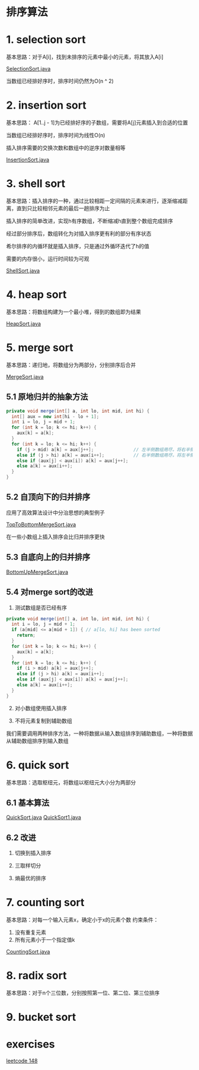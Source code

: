 # 排序算法

# 1. selection sort

基本思路：对于A[i]，找到未排序的元素中最小的元素，将其放入A[i]

[SelectionSort.java](./SelectionSort.java)

当数组已经排好序时，排序时间仍然为O(n ^ 2)

# 2. insertion sort

基本思路： A[1..j - 1]为已经排好序的子数组，需要将A[j]元素插入到合适的位置

当数组已经排好序时，排序时间为线性O(n)

插入排序需要的交换次数和数组中的逆序对数量相等

[InsertionSort.java](./InsertionSort.java)

# 3. shell sort

基本思路：插入排序的一种，通过比较相距一定间隔的元素来进行，逐渐缩减距离，直到只比较相邻元素的最后一趟排序为止

插入排序的简单改进，实现h有序数组，不断缩减h直到整个数组完成排序

经过部分排序后，数组转化为对插入排序更有利的部分有序状态

希尔排序的内循环就是插入排序，只是通过外循环迭代了h的值

需要的内存很小，运行时间较为可观

[ShellSort.java](./ShellSort.java)

# 4. heap sort 

基本思路：将数组构建为一个最小堆，得到的数组即为结果

[HeapSort.java](./HeapSort.java)

# 5. merge sort

基本思路：递归地，将数组分为两部分，分别排序后合并

[MergeSort.java](./MergeSort.java)

## 5.1 原地归并的抽象方法

```java
private void merge(int[] a, int lo, int mid, int hi) {
  int[] aux = new int[hi - lo + 1];
  int i = lo, j = mid + 1;
  for (int k = lo; k <= hi; k++) {
    aux[k] = a[k];
  }
  for (int k = lo; k <= hi; k++) {
    if (j > mid) a[k] = aux[j++];               // 左半侧数组用尽，将右半侧数组直接放入a
    else if (j > hi) a[k] = aux[i++];           // 右半侧数组用尽，将左半侧数组直接放入a
    else if (aux[j] < aux[i]) a[k] = aux[j++];
    else a[k] = aux[i++];
  }
}
```

## 5.2 自顶向下的归并排序

应用了高效算法设计中分治思想的典型例子

[TopToBottomMergeSort.java](./TopToBottomMergeSort.java)

在一些小数组上插入排序会比归并排序更快

## 5.3 自底向上的归并排序

[BottomUpMergeSort.java](./BottomUpMergeSort.java)

## 5.4 对merge sort的改进

1. 测试数组是否已经有序

```java
private void merge(int[] a, int lo, int mid, int hi) {
  int i = lo, j = mid + 1;
  if (a[mid] <= a[mid + 1]) { // a[lo, hi] has been sorted
    return;
  }
  for (int k = lo; k <= hi; k++) {
    aux[k] = a[k];
  }
  for (int k = lo; k <= hi; k++) {
    if (i > mid) a[k] = aux[j++];
    else if (j > hi) a[k] = aux[i++];
    else if (aux[j] < aux[i]) a[k] = aux[j++];
    else a[k] = aux[i++];
  }
}
```

2. 对小数组使用插入排序

3. 不将元素复制到辅助数组

我们需要调用两种排序方法，一种将数据从输入数组排序到辅助数组，一种将数据从辅助数组排序到输入数组

# 6. quick sort 

基本思路：选取枢纽元，将数组以枢纽元大小分为两部分

## 6.1 基本算法

[QuickSort.java](./QuickSort.java)
[QuickSort1.java](./QuickSort1.java)

## 6.2 改进

1. 切换到插入排序

2. 三取样切分

3. 熵最优的排序





# 7. counting sort 

基本思路：对每一个输入元素x，确定小于x的元素个数
约束条件：
1. 没有重复元素
2. 所有元素小于一个指定值k

[CountingSort.java](./CountingSort.java)

# 8. radix sort

基本思路：对于n个三位数，分别按照第一位、第二位、第三位排序

# 9. bucket sort


# exercises

[leetcode 148](https://leetcode-cn.com/problems/sort-list/)
